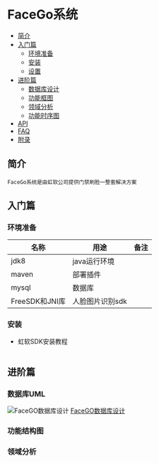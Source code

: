 #  FaceGo系统
* [简介](#简介)
* [入门篇](#入门篇)
    * [环境准备](#环境准备)
    * [安装](#安装)
    * [设置](#设置)
* [进阶篇](#进阶篇)
    * [数据库设计](#数据库设计)
    * [功能框图](#功能框图)
    * [领域分析](#领域分析)
    * [功能时序图](#功能时序图)  
* [API](#API) 
* [FAQ](#FAQ)
* [附录](#附录)


## 简介
```text
FaceGo系统是由虹软公司提供门禁刷脸一整套解决方案
```
## 入门篇
### 环境准备
|    名称         |   用途          | 备注   |
| --------------- | --------------- |  ------|
| jdk8            | java运行环境    |        |  
| maven           | 部署插件        |        |
| mysql           | 数据库          |        |
| FreeSDK和JNI库  | 人脸图片识别sdk |        |

### 安装
* 虹软SDK安装教程
```text

```
## 进阶篇
### 数据库UML
![FaceGO数据库设计](https://www.processon.com/view/link/5b15e719e4b02e4b26f5041f "GitHub,Social Coding")
[FaceGO数据库设计](https://www.processon.com/view/link/5b15e719e4b02e4b26f5041f)
### 功能结构图
### 领域分析







        
    
  

